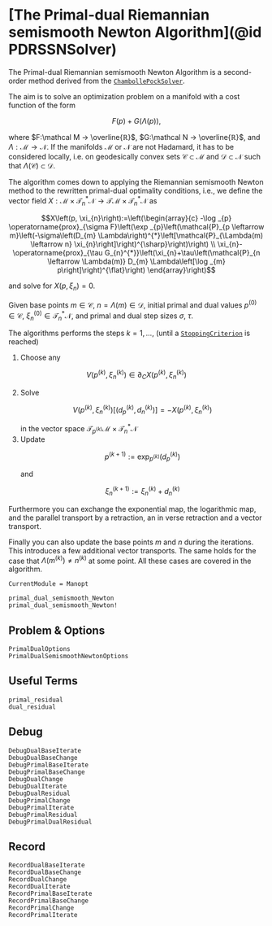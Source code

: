 # [The Primal-dual Riemannian semismooth Newton Algorithm](@id PDRSSNSolver)

The Primal-dual Riemannian semismooth Newton Algorithm is a second-order method derived from the [`ChambollePockSolver`](@ref).

The aim is to solve an optimization problem on a manifold with a cost function of the form

```math
F(p) + G(Λ(p)),
```

where $F:\mathcal M → \overline{ℝ}$, $G:\mathcal N → \overline{ℝ}$, and
$Λ:\mathcal M →\mathcal N$.
If the manifolds $\mathcal M$ or $\mathcal N$ are not Hadamard, it has to be considered locally,
i.e. on geodesically convex sets $\mathcal C \subset \mathcal M$ and $\mathcal D \subset\mathcal N$
such that $Λ(\mathcal C) \subset \mathcal D$.

The algorithm comes down to applying the Riemannian semismooth Newton method to the rewritten primal-dual optimality conditions, i.e., we define the vector field $X: \mathcal{M} \times \mathcal{T}_{n}^{*} \mathcal{N} \rightarrow \mathcal{T} \mathcal{M} \times \mathcal{T}_{n}^{*} \mathcal{N}$ as

```math
X\left(p, \xi_{n}\right):=\left(\begin{array}{c}
-\log _{p} \operatorname{prox}_{\sigma F}\left(\exp _{p}\left(\mathcal{P}_{p \leftarrow m}\left(-\sigma\left(D_{m} \Lambda\right)^{*}\left[\mathcal{P}_{\Lambda(m) \leftarrow n} \xi_{n}\right]\right)^{\sharp}\right)\right) \\
\xi_{n}-\operatorname{prox}_{\tau G_{n}^{*}}\left(\xi_{n}+\tau\left(\mathcal{P}_{n \leftarrow \Lambda(m)} D_{m} \Lambda\left[\log _{m} p\right]\right)^{\flat}\right)
\end{array}\right)
```

and solve for $X(p,ξ_{n})=0$.

Given base points $m∈\mathcal C$, $n=Λ(m)∈\mathcal D$,
initial primal and dual values $p^{(0)} ∈\mathcal C$, $ξ_{n}^{(0)} ∈ \mathcal T_{n}^{*}\mathcal N$,
and primal and dual step sizes $\sigma$, $\tau$.

The algorithms performs the steps $k=1,…,$ (until a [`StoppingCriterion`](@ref) is reached)

1.  Choose any
   ```math
   V(p^{(k)},ξ_n^{(k)}) ∈ ∂_C X(p^{(k)},ξ_n^{(k)})
   ```
2. Solve
   ```math
   V(p^{(k)},ξ_n^{(k)}) [(d_p^{(k)}, d_n^{(k)})] = - X(p^{(k)},ξ_n^{(k)})
   ```
   in the vector space $\mathcal{T}_{p^{(k)}} \mathcal{M} \times \mathcal{T}_{n}^{*} \mathcal{N}$
3. Update
   ```math
   p^{(k+1)} := \exp_{p^{(k)}}(d_p^{(k)})
   ```
   and
   ```math
   ξ_n^{(k+1)} := ξ_n^{(k)} + d_n^{(k)}
   ```

Furthermore you can exchange the exponential map, the logarithmic map, and the parallel transport
by a retraction, an in verse retraction and a vector transport.

Finally you can also update the base points $m$ and $n$ during the iterations.
This introduces a few additional vector transports. The same holds for the case that
$Λ(m^{(k)})\neq n^{(k)}$ at some point. All these cases are covered in the algorithm.

```@meta
CurrentModule = Manopt
```

```@docs
primal_dual_semismooth_Newton
primal_dual_semismooth_Newton!
```

## Problem & Options

```@docs
PrimalDualOptions
PrimalDualSemismoothNewtonOptions
```

## Useful Terms

```@docs
primal_residual
dual_residual
```

## Debug

```@docs
DebugDualBaseIterate
DebugDualBaseChange
DebugPrimalBaseIterate
DebugPrimalBaseChange
DebugDualChange
DebugDualIterate
DebugDualResidual
DebugPrimalChange
DebugPrimalIterate
DebugPrimalResidual
DebugPrimalDualResidual
```

## Record

```@docs
RecordDualBaseIterate
RecordDualBaseChange
RecordDualChange
RecordDualIterate
RecordPrimalBaseIterate
RecordPrimalBaseChange
RecordPrimalChange
RecordPrimalIterate
```

